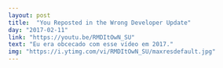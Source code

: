 ```yaml
---
layout: post
title:  "You Reposted in the Wrong Developer Update"
day: "2017-02-11" 
link: "https://youtu.be/RMDItOwN_SU"
text: "Eu era obcecado com esse vídeo em 2017."
img: "https://i.ytimg.com/vi/RMDItOwN_SU/maxresdefault.jpg"
---
```

